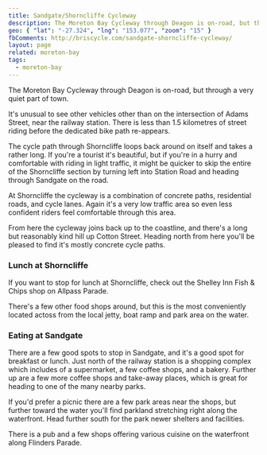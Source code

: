 ```yaml
---
title: Sandgate/Shorncliffe Cycleway
description: The Moreton Bay Cycleway through Deagon is on-road, but through a very quiet part of town.
geo: { "lat": "-27.324", "lng": "153.077", "zoom": "15" }
fbComments: http://briscycle.com/sandgate-shorncliffe-cycleway/
layout: page
related: moreton-bay
tags:
  - moreton-bay
---
```


The Moreton Bay Cycleway through Deagon is on-road, but through a very quiet part of town.

It's unusual to see other vehicles other than on the intersection of Adams Street, near the railway station. There is less than 1.5 kilometres of street riding before the dedicated bike path re-appears.

The cycle path through Shorncliffe loops back around on itself and takes a rather long. If you're a tourist it's beautiful, but if you're in a hurry and comfortable with riding in light traffic, it might be quicker to skip the entire of the Shorncliffe section by turning left into Station Road and heading through Sandgate on the road.

At Shorncliffe the cycleway is a combination of concrete paths, residential roads, and cycle lanes. Again it's a very low traffic area so even less confident riders feel comfortable through this area.

From here the cycleway joins back up to the coastline, and there's a long but reasonably kind hill up Cotton Street. Heading north from here you'll be pleased to find it's mostly concrete cycle paths.

<h3>Lunch at Shorncliffe</h3>
If you want to stop for lunch at Shorncliffe, check out the Shelley Inn Fish & Chips shop on Allpass Parade.

There's a few other food shops around, but this is the most conveniently located actoss from the local jetty, boat ramp and park area on the water.

<h3>Eating at Sandgate</h3>
There are a few good spots to stop in Sandgate, and it's a good spot for breakfast or lunch. Just north of the railway station is a shopping complex which includes of a supermarket, a few coffee shops, and a bakery. Further up are a few more coffee shops and take-away places, which is great for heading to one of the many nearby parks.

If you'd prefer a picnic there are a few park areas near the shops, but further toward the water you'll find parkland stretching right along the waterfront. Head further south for the park newer shelters and facilities.

There is a pub and a few shops offering various cuisine on the waterfront along Flinders Parade.
